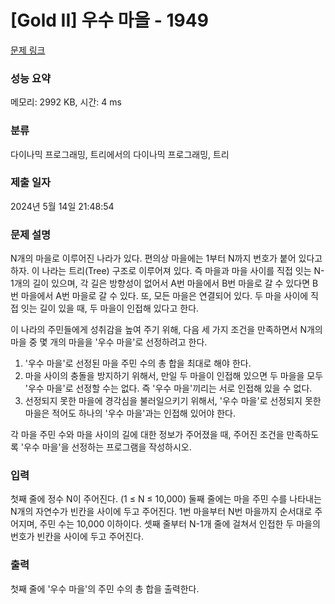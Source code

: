 # [Gold II] 우수 마을 - 1949 

[문제 링크](https://www.acmicpc.net/problem/1949) 

### 성능 요약

메모리: 2992 KB, 시간: 4 ms

### 분류

다이나믹 프로그래밍, 트리에서의 다이나믹 프로그래밍, 트리

### 제출 일자

2024년 5월 14일 21:48:54

### 문제 설명

<p>N개의 마을로 이루어진 나라가 있다. 편의상 마을에는 1부터 N까지 번호가 붙어 있다고 하자. 이 나라는 트리(Tree) 구조로 이루어져 있다. 즉 마을과 마을 사이를 직접 잇는 N-1개의 길이 있으며, 각 길은 방향성이 없어서 A번 마을에서 B번 마을로 갈 수 있다면 B번 마을에서 A번 마을로 갈 수 있다. 또, 모든 마을은 연결되어 있다. 두 마을 사이에 직접 잇는 길이 있을 때, 두 마을이 인접해 있다고 한다.</p>

<p>이 나라의 주민들에게 성취감을 높여 주기 위해, 다음 세 가지 조건을 만족하면서 N개의 마을 중 몇 개의 마을을 '우수 마을'로 선정하려고 한다.</p>

<ol>
	<li>'우수 마을'로 선정된 마을 주민 수의 총 합을 최대로 해야 한다.</li>
	<li>마을 사이의 충돌을 방지하기 위해서, 만일 두 마을이 인접해 있으면 두 마을을 모두 '우수 마을'로 선정할 수는 없다. 즉 '우수 마을'끼리는 서로 인접해 있을 수 없다.</li>
	<li>선정되지 못한 마을에 경각심을 불러일으키기 위해서, '우수 마을'로 선정되지 못한 마을은 적어도 하나의 '우수 마을'과는 인접해 있어야 한다.</li>
</ol>

<p>각 마을 주민 수와 마을 사이의 길에 대한 정보가 주어졌을 때, 주어진 조건을 만족하도록 '우수 마을'을 선정하는 프로그램을 작성하시오.</p>

### 입력 

 <p>첫째 줄에 정수 N이 주어진다. (1 ≤ N ≤ 10,000) 둘째 줄에는 마을 주민 수를 나타내는 N개의 자연수가 빈칸을 사이에 두고 주어진다. 1번 마을부터 N번 마을까지 순서대로 주어지며, 주민 수는 10,000 이하이다. 셋째 줄부터 N-1개 줄에 걸쳐서 인접한 두 마을의 번호가 빈칸을 사이에 두고 주어진다.</p>

### 출력 

 <p>첫째 줄에 '우수 마을'의 주민 수의 총 합을 출력한다.</p>

